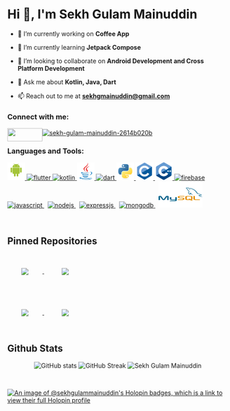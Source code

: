 # Hi 👋, I'm Sekh Gulam Mainuddin

- 🔭 I’m currently working on **Coffee App**

- 🌱 I’m currently learning **Jetpack Compose**

- 👯 I’m looking to collaborate on **Android Development and Cross Platform Development**

- 💬 Ask me about **Kotlin, Java, Dart**

- 📫 Reach out to me at **sekhgmainuddin@gmail.com**

<h3 align="left">Connect with me:</h3>

<p align="left">
  <a href="mailto:sekhgmainuddin@gmail.com"><img align="left" height="30" width="80" src="https://ssl.gstatic.com/ui/v1/icons/mail/rfr/logo_gmail_lockup_dark_1x_r5.png" /></a>
<a href="https://linkedin.com/in/sekh-gulam-mainuddin-2614b020b" target="blank"><img align="center" src="https://raw.githubusercontent.com/rahuldkjain/github-profile-readme-generator/master/src/images/icons/Social/linked-in-alt.svg" alt="sekh-gulam-mainuddin-2614b020b" height="30" width="40" /></a>
</p>

<h3 align="left">Languages and Tools:</h3>

<p align="left"> 
  <a href="https://developer.android.com" target="_blank" rel="noreferrer"> <img src="https://raw.githubusercontent.com/devicons/devicon/master/icons/android/android-original-wordmark.svg" alt="android" width="40" height="40"/> </a>
  <a href="https://flutter.dev" target="_blank" rel="noreferrer"> <img src="https://www.vectorlogo.zone/logos/flutterio/flutterio-icon.svg" alt="flutter" width="40" height="40"/> </a> 
  <a href="https://kotlinlang.org" target="_blank" rel="noreferrer"> <img src="https://www.vectorlogo.zone/logos/kotlinlang/kotlinlang-icon.svg" alt="kotlin" width="40" height="40"/> </a> 
   <a href="https://www.java.com" target="_blank" rel="noreferrer"> <img src="https://raw.githubusercontent.com/devicons/devicon/master/icons/java/java-original.svg" alt="java" width="40" height="40"/> </a>
  <a href="https://dart.dev" target="_blank" rel="noreferrer"> <img src="https://github.com/SekhGulamMainuddin/SekhGulamMainuddin/assets/73953395/f40c0fdc-4889-4589-96cb-19a133269ab3" alt="dart" width="40" height="40"/> </a>
  <a href="https://www.python.org" target="_blank" rel="noreferrer"> <img src="https://raw.githubusercontent.com/devicons/devicon/master/icons/python/python-original.svg" alt="python" width="40" height="40"/> </a>
  <a href="https://www.cprogramming.com/" target="_blank" rel="noreferrer"> <img src="https://raw.githubusercontent.com/devicons/devicon/master/icons/c/c-original.svg" alt="c" width="40" height="40"/> </a> 
  <a href="https://www.w3schools.com/cpp/" target="_blank" rel="noreferrer"> <img src="https://raw.githubusercontent.com/devicons/devicon/master/icons/cplusplus/cplusplus-original.svg" alt="cplusplus" width="40" height="40"/> </a>
  <a href="https://firebase.google.com/" target="_blank" rel="noreferrer"> <img src="https://www.vectorlogo.zone/logos/firebase/firebase-icon.svg" alt="firebase" width="40" height="40"/> </a>   
  <a href="https://www.javascript.com" target="_blank" rel="noreferrer"> <img src="https://cdn.iconscout.com/icon/free/png-512/free-javascript-2038874-1720087.png?f=avif&w=256" alt="javascript" width="60" height="60"/> </a> &nbsp; 
  <a href="https://nodejs.org/en" target="_blank" rel="noreferrer"> <img src="https://nodejs.org/static/images/logo.svg" alt="nodejs" width="100" height="60"/> </a> &nbsp; 
   <a href="https://expressjs.com" target="_blank" rel="noreferrer"> <img src="https://ajeetchaulagain.com/static/7cb4af597964b0911fe71cb2f8148d64/8d565/express-js.webp" alt="expressjs" width="60" height="60"/> </a> &nbsp; 
   <a href="https://www.mongodb.com" target="_blank" rel="noreferrer"> <img src="https://newrelic.com/sites/default/files/styles/800w/public/2021-10/mongo_logo.jpg?itok=Z1PabBZB" alt="mongodb" width="100" height="60"/> </a> &nbsp;
  <a href="https://www.mysql.com/" target="_blank" rel="noreferrer"> <img src="https://raw.githubusercontent.com/devicons/devicon/master/icons/mysql/mysql-original-wordmark.svg" alt="mysql" width="100" height="60"/> </a>
  </p>
<br>

## Pinned Repositories

<p>
  <a href="https://github.com/SekhGulamMainuddin/Time-Share">
  <img align="center" style="margin:2rem 2rem" src="https://github-readme-stats.vercel.app/api/pin/?username=SekhGulamMainuddin&repo=Time-Share&title_color=ffffff&text_color=c9cacc&icon_color=6bd600&bg_color=000000" />
</a>
  &nbsp;
<a href="https://github.com/SekhGulamMainuddin/LearnWithFun">
  <img align="center" style="margin:2rem 2rem" src="https://github-readme-stats.vercel.app/api/pin/?username=SekhGulamMainuddin&repo=LearnWithFun&title_color=ffffff&text_color=c9cacc&icon_color=6bd600&bg_color=000000" />
</a>
</p>
<p>
  <a href="https://github.com/SekhGulamMainuddin/Zomato-Clone-Flutter">
  <img align="center" style="margin:2rem 2rem" src="https://github-readme-stats.vercel.app/api/pin/?username=SekhGulamMainuddin&repo=Zomato-Clone-Flutter&title_color=ffffff&text_color=c9cacc&icon_color=6bd600&bg_color=000000" />
</a>
  &nbsp;
  <a href="https://github.com/SekhGulamMainuddin/DSA-Problems">
  <img align="center" style="margin:2rem 2rem" src="https://github-readme-stats.vercel.app/api/pin/?username=SekhGulamMainuddin&repo=DSA-Problems&title_color=ffffff&text_color=c9cacc&icon_color=6bd600&bg_color=000000" />
</a>
</p>


## Github Stats

<p align="center">
  <img src="https://github-readme-stats-sigma-five.vercel.app/api?username=SekhGulamMainuddin&show_icons=true&theme=chartreuse-dark" alt="GitHub stats" height="150"/>
  <img src="https://github-readme-streak-stats.herokuapp.com/?user=SekhGulamMainuddin&theme=chartreuse-dark" alt="GitHub Streak" height="150"/>
  <img src="https://github-readme-stats-sigma-five.vercel.app/api/top-langs?username=SekhGulamMainuddin&show_icons=true&locale=en&layout=compact&theme=chartreuse-dark" alt="Sekh Gulam Mainuddin" />
</p>

</br>

[![An image of @sekhgulammainuddin's Holopin badges, which is a link to view their full Holopin profile](https://holopin.me/sekhgulammainuddin)](https://holopin.io/@sekhgulammainuddin)


